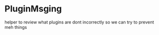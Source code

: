 # PluginMsging
helper to review what plugins are dont incorrectly so we can try to prevent meh things

